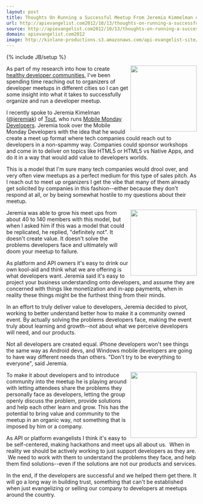 ```yaml
---
layout: post
title: Thoughts On Running a Successful Meetup From Jeremia Kimmelman of Mobile Mondays
url: http://apievangelist.com2012/10/13/thoughts-on-running-a-successful-meetup-from-jeremia-kimmelman-mobile-mondays/
source: http://apievangelist.com2012/10/13/thoughts-on-running-a-successful-meetup-from-jeremia-kimmelman-mobile-mondays/
domain: apievangelist.com2012
image: http://kinlane-productions.s3.amazonaws.com/api-evangelist-site/blog/Jeremia-Kimelman.jpeg
---
```

{% include JB/setup %}<p>
     <img src="https://s3.amazonaws.com/kinlane-productions/api-evangelist/healthy-developers/Jeremia-Kimelman.jpeg"  width="175" align="right" />
</p>
<p>
     As part of my research into how to create <a title="Healthy Developer communities" href="http://kinlane.com/blog/tag.php?Search_Tag=HealthyDevs">healthy developer communities</a>, I've been spending time reaching out to organizers of developer meetups in different cities so I can get some insight into what it takes to successfully organize and run a developer meetup.
</p>
<p>
     I recently spoke to Jeremia Kimelman (<a href="https://twitter.com/jeremiak">@jeremiak</a>) of <a title="Tout" href="http://www.tout.com/">Tout</a>, who runs <a title="Mobile Developer Mondays" href="http://www.meetup.com/momolabs/">Mobile Monday Developers</a>. Jeremia took over the Mobile Monday Developers with the idea that he would create a meet up format where tech companies could reach out to developers in a non-spammy way. Companies could sponsor workshops and come in to deliver on topics like HTML5 or HTML5 vs Native Apps, and do it in a way that would add value to developers worlds.
</p>
<p>
     This is a model that I'm sure many tech companies would drool over, and very often view meetups as a perfect medium for this type of sales pitch. As I reach out to meet up organizers I get the vibe that many of them already get solicited by companies in this fashion--either because they don't respond at all, or by being somewhat hostile to my questions about their meetup.
</p>
<p>
     <a title="Tout" href="http://www.tout.com/"><img src="https://s3.amazonaws.com/kinlane-productions/api-evangelist/healthy-developers/Tout.png"  width="175" align="right" /></a>
</p>
<p>
     Jeremia was able to grow his meet ups from about 40 to 140 members with this model, but when I asked him if this was a model that could be replicated, he replied, "definitely not". It doesn't create value. It doesn't solve the problems developers face and ultimately will doom your meetup to failure.
</p>
<p>
     As platform and API owners it's easy to drink our own kool-aid and think what we are offering is what developers want. Jeremia said it's easy to project your business understanding onto developers, and assume they are concerned with things like monetization and in-app payments, when in reality these things might be the furthest thing from their minds.
</p>
<p>
     In an effort to truly deliver value to developers, Jeremia decided to pivot, working to better understand better how to make it a community owned event. By actually solving the problems developers face, making the event truly about learning and growth--not about what we perceive developers will need, and our products.
</p>
<p>
     Not all developers are created equal. iPhone developers won't see things the same way as Android devs, and Windows mobile developers are going to have way different needs than others. "Don't try to be everything to everyone", said Jeremia.
</p>
<p>
     <a title="Meetups" href="http://www.meetup.com/"><img src="https://s3.amazonaws.com/kinlane-productions/meetup/meetup_logo.gif"  width="175" align="right" /></a>
</p>
<p>
     To make it about developers and to introduce community into the meetup he is playing around with letting attendees share the problems they personally face as developers, letting the group openly discuss the problem, provide solutions and help each other learn and grow. This has the potential to bring value and community to the meetup in an organic way, not something that is imposed by him or a company.
</p>
<p>
     As API or platform evangelists I think it's easy to be self-centered, making hackathons and meet ups all about us.  When in reality we should be actively working to just support developers as they are.  We need to work with them to understand the problems they face, and help them find solutions--even if the solutions are not our products and services.
</p>
<p>
     In the end, if the developers are successful and we helped them get there. It will go a long way in building trust, something that can't be established when just evangelizing or selling our company to developers at meetups around the country.
</p>
